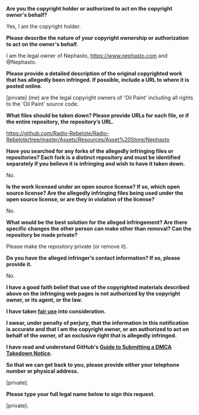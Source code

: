 **Are you the copyright holder or authorized to act on the copyright owner's behalf?**

Yes, I am the copyright holder.

**Please describe the nature of your copyright ownership or authorization to act on the owner's behalf.**

I am the legal owner of Nephasto, https://www.nephasto.com and @Nephasto.

**Please provide a detailed description of the original copyrighted work that has allegedly been infringed. If possible, include a URL to where it is posted online.**

[private] (me) are the legal copyright owners of 'Oil Paint' including all rights to the 'Oil Paint' source code.

**What files should be taken down? Please provide URLs for each file, or if the entire repository, the repository’s URL.**

https://github.com/Radio-Rebelote/Radio-Rebelote/tree/master/Assets/Resources/Asset%20Store/Nephasto

**Have you searched for any forks of the allegedly infringing files or repositories? Each fork is a distinct repository and must be identified separately if you believe it is infringing and wish to have it taken down.**

No.

**Is the work licensed under an open source license? If so, which open source license? Are the allegedly infringing files being used under the open source license, or are they in violation of the license?**

No.

**What would be the best solution for the alleged infringement? Are there specific changes the other person can make other than removal? Can the repository be made private?**

Please make the repository private (or remove it).

**Do you have the alleged infringer’s contact information? If so, please provide it.**

No.

**I have a good faith belief that use of the copyrighted materials described above on the infringing web pages is not authorized by the copyright owner, or its agent, or the law.**

**I have taken <a href="https://www.lumendatabase.org/topics/22">fair use</a> into consideration.**

**I swear, under penalty of perjury, that the information in this notification is accurate and that I am the copyright owner, or am authorized to act on behalf of the owner, of an exclusive right that is allegedly infringed.**

**I have read and understand GitHub's <a href="https://docs.github.com/articles/guide-to-submitting-a-dmca-takedown-notice/">Guide to Submitting a DMCA Takedown Notice</a>.**

**So that we can get back to you, please provide either your telephone number or physical address.**

[private].

**Please type your full legal name below to sign this request.**

[private].
